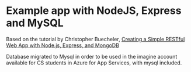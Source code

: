 # Example app with NodeJS, Express and MySQL

Based on the tutorial by Christopher Buecheler, [Creating a Simple RESTful Web App with Node.js, Express, and MongoDB](
https://closebrace.com/tutorials/2017-03-02/creating-a-simple-restful-web-app-with-nodejs-express-and-mongodb)


Database migrated to Mysql in order to be used in the imagine account available for CS students in Azure for App Services, with mysql included.